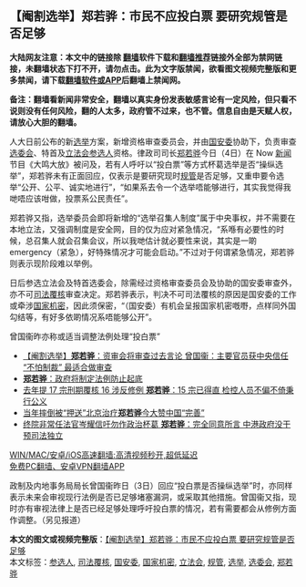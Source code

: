  <h2>【阉割选举】郑若骅：市民不应投白票 要研究规管是否足够</h2> <p class="notice"><b>大陆网友注意：本文中的链接除 <a href="https://github.com/bannedbook/fanqiang" >翻墙</a>软件下载和<a href="https://github.com/killgcd/justmysocks/blob/master/README.md">翻墙推荐</a>链接外全部为禁网链接，未翻墙状态下打不开，请勿点击。此为文字版禁闻，欲看图文视频完整版和更多禁闻，请下载<a href="https://github.com/bannedbook/fanqiang">翻墙软件或APP</a>后翻墙上禁闻网。</p><p>备注：翻墙看新闻非常安全，翻墙以真实身份发表敏感言论有一定风险，但只看不说则没有任何风险，翻的人太多，政府管不过来，也不管。信息自由是天赋人权，请放心大胆的翻墙。</b></p>  <div class="entry">  <p>人大日前公布的新<a href="https://www.bannedbook.org/bnews/tag/%e9%80%89%e4%b8%be/" class="st_tag internal_tag" rel="tag" title="标签 选举 下的日志">选举</a>方案，新增资格审查委员会，并由<a href="https://www.bannedbook.org/bnews/tag/%e5%9b%bd%e5%ae%89%e5%a7%94/" class="st_tag internal_tag" rel="tag" title="标签 国安委 下的日志">国安委</a>协助下，负责审查<a href="https://www.bannedbook.org/bnews/tag/%E9%80%89%E5%A7%94%E4%BC%9A/" class="st_tag internal_tag" rel="tag" title="标签 选委会 下的日志">选委会</a>、特首及<a href="https://www.bannedbook.org/bnews/tag/%e7%ab%8b%e6%b3%95%e4%bc%9a/" class="st_tag internal_tag" rel="tag" title="标签 立法会 下的日志">立法会</a><a href="https://www.bannedbook.org/bnews/tag/%E5%8F%82%E9%80%89%E4%BA%BA/" class="st_tag internal_tag" rel="tag" title="标签 参选人 下的日志">参选人</a>资格。律政司司长<a href="https://www.bannedbook.org/bnews/tag/%E9%83%91%E8%8B%A5%E9%AA%85/" class="st_tag internal_tag" rel="tag" title="标签 郑若骅 下的日志">郑若骅</a>今日（4日）在 Now <span class='wp_keywordlink_affiliate'><a href="https://www.bannedbook.org/" title="新闻">新闻</a></span>节目《大鸣大放》被问及，若有人呼吁以“投白票”等方式杯葛选举是否“操纵选举”，郑若骅未有正面回应，仅表示是要研究现时<a href="https://www.bannedbook.org/bnews/tag/%E8%A7%84%E7%AE%A1/" class="st_tag internal_tag" rel="tag" title="标签 规管 下的日志">规管</a>是否足够，又重申要令选举“公开、公平、诚实地进行”，“如果系去令一个选举唔能够进行，其实我觉得我哋唔应该咁做，投票系公民责任”。</p> <p>郑若骅又指，选举委员会即将新增的“选举召集人制度”属于中央事权，并不需要在本地立法，又强调制度是安全网，目的仅为应对紧急情况，“系喺有必要性的时候，总召集人就会召集会议，所以我哋估计就必要性来说，其实是一啲 emergency（紧急），好特殊情况才可能会启动。”不过对于何谓紧急情况，郑若骅则表示现阶段难以举例。</p>  <p>日后参选立法会及特首选委会，除需经过资格审查委员会及协助的国安委审查外，亦不可<a href="https://www.bannedbook.org/bnews/tag/%e5%8f%b8%e6%b3%95%e8%a6%86%e6%a0%b8/" class="st_tag internal_tag" rel="tag" title="标签 司法覆核 下的日志">司法覆核</a>审查决定。郑若骅表示，判决不可司法覆核的原因是国安委的工作或牵涉<a href="https://www.bannedbook.org/bnews/tag/%e5%9b%bd%e5%ae%b6%e6%9c%ba%e5%af%86/" class="st_tag internal_tag" rel="tag" title="标签 国家机密 下的日志">国家机密</a>，因此须保密，“（国安委）有机会呈报国家机密嘅嘢，点样同外国勾结等，有好多依啲情况系唔能够公开”。</p> <p>曾国衞昨亦称或适当调整法例处理“投白票”</p>  <ul class='op-related-articles' title='相关阅读'> <li><a href='https://www.bannedbook.org/bnews/comments/20210403/1518809.html' target='_blank'>【阉割选举】<b>郑若骅</b>：资审会将审查过去言论 曾国衞：主要官员获中央信任 “不怕制裁” 最适合做审查</a></li> <li><a href='https://www.bannedbook.org/bnews/comments/20210329/1514655.html' target='_blank'><b>郑若骅</b>：政府将制定法例防止起底</a></li> <li><a href='https://www.bannedbook.org/bnews/comments/20210324/1511273.html' target='_blank'>去年提 17 宗刑期覆核 16 涉反修例 <b>郑若骅</b>：15 宗已得直 检控人员不偏不倚秉行公义</a></li> <li><a href='https://www.bannedbook.org/bnews/cnnews/hknews/20210323/1510995.html' target='_blank'>当年摔倒被“押送”北京治疗<b>郑若骅</b>今大赞中国“完善”</a></li> <li><a href='https://www.bannedbook.org/bnews/comments/20210319/1508513.html' target='_blank'>终院非常任法官岑耀信吁勿作政治杯葛 <b>郑若骅</b>：完全同意所言 中港政府没干预司法独立</a></li> </ul> <p class="texttj"> <a href="https://github.com/bannedbook/fanqiang/wiki/V2ray%E6%9C%BA%E5%9C%BA" target="_blank">WIN/MAC/安卓/iOS高速翻墙:高清视频秒开,超低延迟</a><br/> <a href="https://github.com/bannedbook/fanqiang/wiki/%E7%A6%81%E9%97%BB%E7%BD%91%E5%AE%89%E5%8D%93%E7%BF%BB%E5%A2%99%E6%96%B0%E9%97%BBAPP" target="_blank">免费PC翻墙、安卓VPN翻墙APP</a></p><p>政制及内地事务局局长曾国衞昨日（3日）回应“投白票是否操纵选举”时，亦同样表示未来会审视现行法例是否已足够堵塞漏洞，或采取其他措施。曾国衞又指，现时亦有审视法律上是否已经足够处理呼吁投白票的情况，若有需要都会从修例方面作调整。（另见报道）</p> <a name='sharetosocial'></a>       <div><b>本文的图文或视频完整版</b>：<a href='https://www.bannedbook.org/bnews/comments/20210404/1519561.html'>【阉割选举】郑若骅：市民不应投白票 要研究规管是否足够</a></div>  </div><!--END ENTRY--> <div class="postfooter"> <div>本文标签：<a href="https://www.bannedbook.org/bnews/tag/%E5%8F%82%E9%80%89%E4%BA%BA/" rel="tag">参选人</a>, <a href="https://www.bannedbook.org/bnews/tag/%e5%8f%b8%e6%b3%95%e8%a6%86%e6%a0%b8/" rel="tag">司法覆核</a>, <a href="https://www.bannedbook.org/bnews/tag/%e5%9b%bd%e5%ae%89%e5%a7%94/" rel="tag">国安委</a>, <a href="https://www.bannedbook.org/bnews/tag/%e5%9b%bd%e5%ae%b6%e6%9c%ba%e5%af%86/" rel="tag">国家机密</a>, <a href="https://www.bannedbook.org/bnews/tag/%e7%ab%8b%e6%b3%95%e4%bc%9a/" rel="tag">立法会</a>, <a href="https://www.bannedbook.org/bnews/tag/%E8%A7%84%E7%AE%A1/" rel="tag">规管</a>, <a href="https://www.bannedbook.org/bnews/tag/%e9%80%89%e4%b8%be/" rel="tag">选举</a>, <a href="https://www.bannedbook.org/bnews/tag/%E9%80%89%E5%A7%94%E4%BC%9A/" rel="tag">选委会</a>, <a href="https://www.bannedbook.org/bnews/tag/%E9%83%91%E8%8B%A5%E9%AA%85/" rel="tag">郑若骅</a></div>  </div><!--END POSTFOOTER--> 